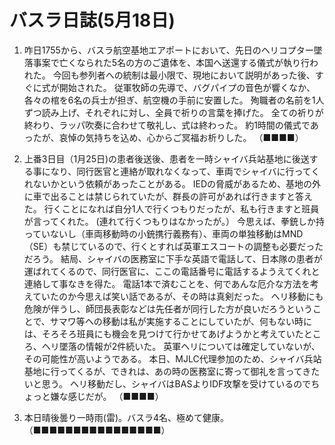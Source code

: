 # バスラ日誌(5月18日)

1. 咋日1755から、バスラ航空基地エアポートにおいて、先日のヘリコプター墜落事案で亡くなられた5名の方のご遺体を、本国へ送還する儀式が執り行われた。
   今回も参列者への統制は最小限で、現地において説明があった後、すぐに式が開始された。
   従軍牧師の先導で、バグパイプの音色が響くなか、各々の棺を6名の兵士が担ぎ、航空機の手前に安置した。
   殉職者の名前を1人ずつ読み上げ、それぞれに対し、全員で祈りの言葉を捧げた。
   全ての祈りが終わり、ラッパ吹奏に合わせて敬礼し、式は終わった。
   約1時間の儀式であったが、哀悼の気持ちを込め、心からご冥福お析りした。
   （■■■■）

2. 上番3日目（1月25日)の患者後送後、患者を一時シャイバ兵站基地に後送する事になり、同行医官と連絡が取れなくなって、車両でシャイバに行ってくれないかという依頼があったことがある。
   IEDの脅威があるため、基地の外に車で出ることは禁じられていたが、群長の許可があれば行きますと答えた。
   行くことになれば自分1人で行くつもりだったが、私も行きますと班員が言ってくれた。
   (連れて行くつもりはなかったが。）
   今思えば、拳銃しか持っていないし（車両移動時の小銃携行義務有）、車両の単独移動はMND（SE）も禁じているので、行くとすれば英軍エスコートの調整も必要だっただろう。
   結局、シャイバの医務室に下手な英語で電話して、日本隊の患者が運ばれてくるので、同行医官に、ここの電話番号に電話するようえてくれと連絡して事なきを得た。
   電話1本で済むことを、何であんな厄介な方法を考えていたのか今思えば笑い話であるが、その時は真剣だった。
   ヘリ移動にも危険が伴うし、師団長表彰などは先任者が同行した方が良いだろうということで、サマワ等ヘの移動は私が実施することにしていたが、何もない時には、そろそろ班員にも機会を見つけて行かせてあげようかと考えていたところ、ヘリ墜落の情報が2件続いた。
   英軍ヘリについては確定していないが、その可能性が高いようである。
   本日、MJLC代理参加のため、シャイバ兵站基地に行ってくるが、できれは、あの時の医務室に寄って御礼を言ってきたいと思う。
   ヘリ移動だし、シャイバはBASよりIDF攻撃を受けているのでちょっと嫌な感じだが。
   （■■■■）

3. 本日晴後曇り一時雨(雷)。バスラ4名、極めて健康。
   （■■■■■■■■■■■■■■■■）
